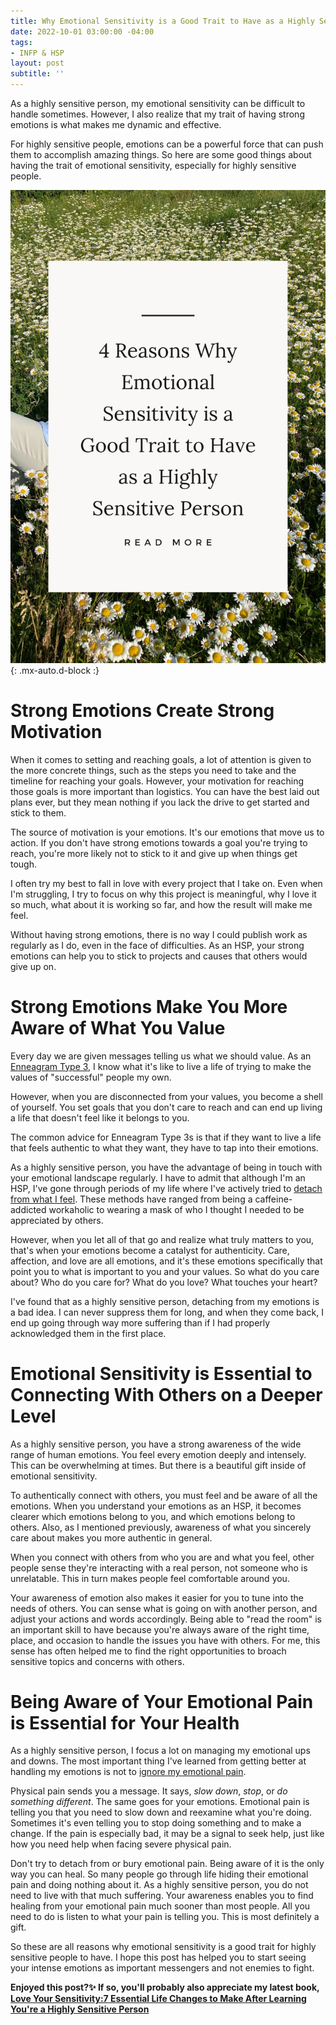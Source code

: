 ```yaml
---
title: Why Emotional Sensitivity is a Good Trait to Have as a Highly Sensitive Person
date: 2022-10-01 03:00:00 -04:00
tags:
- INFP & HSP
layout: post
subtitle: ''
---
```


As a highly sensitive person, my emotional sensitivity can be difficult to handle sometimes. However, I also realize that my trait of having strong emotions is what makes me dynamic and effective.

For highly sensitive people, emotions can be a powerful force that can push them to accomplish amazing things. So here are some good things about having the trait of emotional sensitivity, especially for highly sensitive people.

![Traits of highly sensitive person, Highly sensitive person good traits, Highly sensitive person trait](/uploads/highly-sensitive-person-good-traits.png "Traits of Highly Sensitive person,  Highly sensitive person good traits"){: .mx-auto.d-block :}

# Strong Emotions Create Strong Motivation

When it comes to setting and reaching goals, a lot of attention is given to the more concrete things, such as the steps you need to take and the timeline for reaching your goals. However, your motivation for reaching those goals is more important than logistics. You can have the best laid out plans ever, but they mean nothing if you lack the drive to get started and stick to them.

The source of motivation is your emotions. It's our emotions that move us to action. If you don't have strong emotions towards a goal you're trying to reach, you're more likely not to stick to it and give up when things get tough.

I often try my best to fall in love with every project that I take on. Even when I'm struggling, I try to focus on why this project is meaningful, why I love it so much, what about it is working so far, and how the result will make me feel.

Without having strong emotions, there is no way I could publish work as regularly as I do, even in the face of difficulties. As an HSP, your strong emotions can help you to stick to projects and causes that others would give up on.

# Strong Emotions Make You More Aware of What You Value

Every day we are given messages telling us what we should value. As an [Enneagram Type 3](https://arcadiapage.com/2022-09-30-what-it-s-like-being-an-infp-enneagram-type-3/), I know what it's like to live a life of trying to make the values of "successful" people my own.

However, when you are disconnected from your values, you become a shell of yourself. You set goals that you don't care to reach and can end up living a life that doesn't feel like it belongs to you.

The common advice for Enneagram Type 3s is that if they want to live a life that feels authentic to what they want, they have to tap into their emotions.

As a highly sensitive person, you have the advantage of being in touch with your emotional landscape regularly. I have to admit that although I'm an HSP, I've gone through periods of my life where I've actively tried to [detach from what I feel](https://arcadiapage.com/2022-03-31-being-an-infp-doesn-t-mean-you-never-block-your-emotions/). These methods have ranged from being a caffeine-addicted workaholic to wearing a mask of who I thought I needed to be appreciated by others.

However, when you let all of that go and realize what truly matters to you, that's when your emotions become a catalyst for authenticity. Care, affection, and love are all emotions, and it's these emotions specifically that point you to what is important to you and your values. So what do you care about? Who do you care for? What do you love? What touches your heart?

I've found that as a highly sensitive person, detaching from my emotions is a bad idea. I can never suppress them for long, and when they come back, I end up going through way more suffering than if I had properly acknowledged them in the first place.

# Emotional Sensitivity is Essential to Connecting With Others on a Deeper Level

As a highly sensitive person, you have a strong awareness of the wide range of human emotions. You feel every emotion deeply and intensely. This can be overwhelming at times. But there is a beautiful gift inside of emotional sensitivity.

To authentically connect with others, you must feel and be aware of all the emotions. When you understand your emotions as an HSP, it becomes clearer which emotions belong to you, and which emotions belong to others. Also, as I mentioned previously, awareness of what you sincerely care about makes you more authentic in general.

When you connect with others from who you are and what you feel, other people sense they're interacting with a real person, not someone who is unrelatable. This in turn makes people feel comfortable around you.

Your awareness of emotion also makes it easier for you to tune into the needs of others. You can sense what is going on with another person, and adjust your actions and words accordingly. Being able to "read the room" is an important skill to have because you're always aware of the right time, place, and occasion to handle the issues you have with others. For me, this sense has often helped me to find the right opportunities to broach sensitive topics and concerns with others.

# Being Aware of Your Emotional Pain is Essential for Your Health

As a highly sensitive person, I focus a lot on managing my emotional ups and downs. The most important thing I've learned from getting better at handling my emotions is not to [ignore my emotional pain](https://arcadiapage.com/2022-05-30-the-power-of-transforming-pain-into-art-for-infps/).

Physical pain sends you a message. It says, _slow down_, _stop_, or _do something different_. The same goes for your emotions. Emotional pain is telling you that you need to slow down and reexamine what you're doing. Sometimes it's even telling you to stop doing something and to make a change. If the pain is especially bad, it may be a signal to seek help, just like how you need help when facing severe physical pain.

Don't try to detach from or bury emotional pain. Being aware of it is the only way you can heal. So many people go through life hiding their emotional pain and doing nothing about it. As a highly sensitive person, you do not need to live with that much suffering. Your awareness enables you to find healing from your emotional pain much sooner than most people. All you need to do is listen to what your pain is telling you. This is most definitely a gift.

So these are all reasons why emotional sensitivity is a good trait for highly sensitive people to have. I hope this post has helped you to start seeing your intense emotions as important messengers and not enemies to fight.

**Enjoyed this post?✨ If so, you'll probably also appreciate my latest book, [Love Your Sensitivity:7 Essential Life Changes to Make After Learning You're a Highly Sensitive Person ](https://payhip.com/b/KI5eW)**
